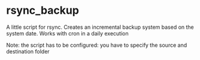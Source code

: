 # rsync_backup

A little script for rsync.
Creates an incremental backup system based on the system date.
Works with cron in a daily execution

Note: the script has to be configured: you have to specify the source and destination folder
